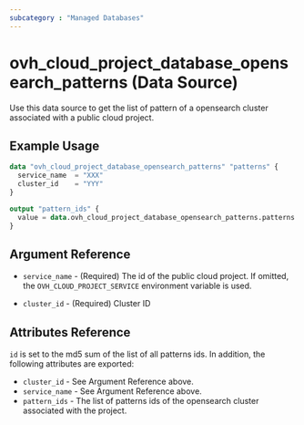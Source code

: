 ```yaml
---
subcategory : "Managed Databases"
---
```


# ovh_cloud_project_database_opensearch_patterns (Data Source)

Use this data source to get the list of pattern of a opensearch cluster associated with a public cloud project.

## Example Usage

```terraform
data "ovh_cloud_project_database_opensearch_patterns" "patterns" {
  service_name  = "XXX"
  cluster_id    = "YYY"
}

output "pattern_ids" {
  value = data.ovh_cloud_project_database_opensearch_patterns.patterns.pattern_ids
}
```

## Argument Reference

* `service_name` - (Required) The id of the public cloud project. If omitted, the `OVH_CLOUD_PROJECT_SERVICE` environment variable is used.

* `cluster_id` - (Required) Cluster ID

## Attributes Reference

`id` is set to the md5 sum of the list of all patterns ids. In addition, the following attributes are exported:

* `cluster_id` - See Argument Reference above.
* `service_name` - See Argument Reference above.
* `pattern_ids` - The list of patterns ids of the opensearch cluster associated with the project.
